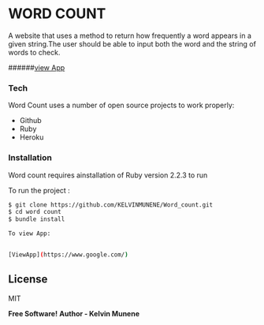 # WORD COUNT
A website that uses a method to return how frequently a word appears in a given string.The user should be able to  input both the word and the string of words to check.

######[view App](https://dashboard.heroku.com/apps/safe-ridge-45415)

### Tech

Word Count uses a number of open source projects to work properly:

* Github
* Ruby
* Heroku



### Installation


Word count requires ainstallation of Ruby version 2.2.3 to run

To run the project :

```sh
$ git clone https://github.com/KELVINMUNENE/Word_count.git
$ cd word count
$ bundle install

To view App:


[ViewApp](https://www.google.com/)


```

License
----

MIT


**Free Software!**
**Author - Kelvin Munene**

